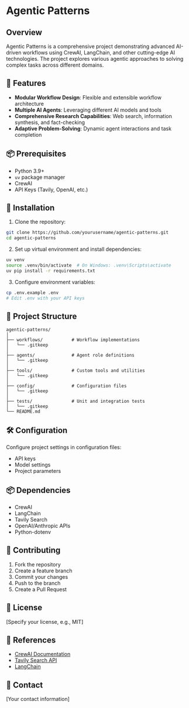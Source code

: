 # Agentic Patterns

## Overview

Agentic Patterns is a comprehensive project demonstrating advanced AI-driven workflows using CrewAI, LangChain, and other cutting-edge AI technologies. The project explores various agentic approaches to solving complex tasks across different domains.

## 🚀 Features

- **Modular Workflow Design**: Flexible and extensible workflow architecture
- **Multiple AI Agents**: Leveraging different AI models and tools
- **Comprehensive Research Capabilities**: Web search, information synthesis, and fact-checking
- **Adaptive Problem-Solving**: Dynamic agent interactions and task completion

## 📦 Prerequisites

- Python 3.9+
- `uv` package manager
- CrewAI
- API Keys (Tavily, OpenAI, etc.)

## 🔧 Installation

1. Clone the repository:
```bash
git clone https://github.com/yourusername/agentic-patterns.git
cd agentic-patterns
```

2. Set up virtual environment and install dependencies:
```bash
uv venv
source .venv/bin/activate  # On Windows: .venv\Scripts\activate
uv pip install -r requirements.txt
```

3. Configure environment variables:
```bash
cp .env.example .env
# Edit .env with your API keys
```

## 📂 Project Structure

```
agentic-patterns/
│
├── workflows/           # Workflow implementations
│   └── .gitkeep
│
├── agents/              # Agent role definitions
│   └── .gitkeep
│
├── tools/               # Custom tools and utilities
│   └── .gitkeep
│
├── config/              # Configuration files
│   └── .gitkeep
│
├── tests/               # Unit and integration tests
│   └── .gitkeep
└── README.md
```

## 🛠 Configuration

Configure project settings in configuration files:
- API keys
- Model settings
- Project parameters

## 📦 Dependencies

- CrewAI
- LangChain
- Tavily Search
- OpenAI/Anthropic APIs
- Python-dotenv

## 🤝 Contributing

1. Fork the repository
2. Create a feature branch
3. Commit your changes
4. Push to the branch
5. Create a Pull Request

## 📄 License

[Specify your license, e.g., MIT]

## 🔗 References

- [CrewAI Documentation](https://docs.crewai.com)
- [Tavily Search API](https://docs.tavily.com)
- [LangChain](https://www.langchain.com)

## 📧 Contact

[Your contact information]
